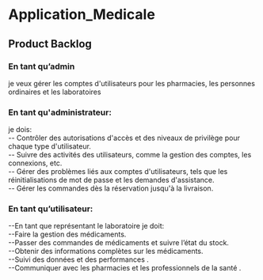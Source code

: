 # Application_Medicale
## Product Backlog

### En tant qu’admin 
je veux gérer les comptes d'utilisateurs pour les pharmacies, les personnes ordinaires et les laboratoires

### En tant qu'administrateur:
je dois:  
-- Contrôler des autorisations d'accès et des niveaux de privilège pour chaque type d'utilisateur.  
-- Suivre des activités des utilisateurs, comme la gestion des comptes, les connexions, etc.  
-- Gérer des problèmes liés aux comptes d'utilisateurs, tels que les réinitialisations de mot de passe et les demandes d'assistance.  
-- Gérer les commandes dès la réservation jusqu'à la livraison.  

### En tant qu’utilisateur:  

--En tant que représentant le laboratoire je doit:  
--Faire la gestion des médicaments.  
--Passer des commandes de médicaments et suivre l’état du stock.  
--Obtenir des informations complètes sur les médicaments.  
--Suivi des données et des performances .  
--Communiquer avec les pharmacies et les professionnels de la santé .  

